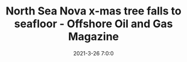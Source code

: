 ---
"title": "North Sea Nova x-mas tree falls to seafloor - Offshore Oil and Gas Magazine"
"date": "2021-3-26 7:0:0"
"feed_name": "GOOGLENEWS"
"feed_website": "https://news.google.com/search?q=drilling%2Bincident&hl=en-US&gl=US&ceid=US:en"
"feed_rss": "https://news.google.com/rss/search?q=drilling%2Bincident&hl=en-US&gl=US&ceid=US:en"
"link": "https://www.offshore-mag.com/drilling-completion/article/14200188/north-sea-nova-xmas-tree-falls-to-seafloor"
"file": "_posts/2021-1-1-9f22b79c04e19a2afce36e7a75ced3312dbc8d53.md"
"accident": "0"
"drilling": "0"
---